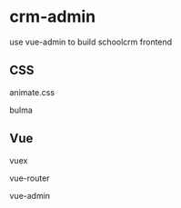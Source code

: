 # crm-admin
use vue-admin to build schoolcrm frontend

## CSS

animate.css

bulma

## Vue

vuex

vue-router

vue-admin
